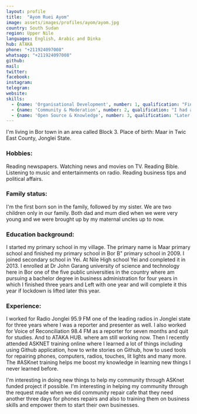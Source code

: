 ```yaml
---
layout: profile
title:  "Ayom Ruei Ayom"
image: assets/images/profiles/ayom/ayom.jpg
country: South Sudan
region: Upper Nile
languages: English, Arabic and Dinka
hub: ATAKA
phone: "+211924097008"
whatsapp: "+211924097008"
github: 
mail: 
twitter: 
facebook: 
instagram: 
telegram: 
website: 
skills:
  - {name: 'Organisational Development', number: 1, qualification: "Financial Literacy: <br />Both certificate and degree in business administration, specializing in financial management."}
  - {name: 'Community & Moderation', number: 2, qualification: "I had a training on public relationship and this paved way into getting employed by Ataka Hub where I am working upto date. This made it possible to mobilize community members for the repair cafe event we had in 24, 03, 2021."}  
  - {name: 'Open Source & Knowledge', number: 3, qualification: "Later in 2020 we had an online training on git and GitHub by r0g agency and I got a certificate."}
---
```


I'm living in Bor town in an area called Block 3.
Place of birth: Maar in Twic East County, Jonglei State.

### Hobbies:
Reading newspapers.
Watching news and movies on TV.
Reading Bible.
Listening to music and entertainments on radio.
Reading business tips and political affairs.

### Family status:
I'm the first born son in the family, followed by my sister. We are two children only in our family. Both dad and mum died when we were very young and we were brought up by my maternal uncles up to now.

### Education background:
I started my primary school in my village. The primary name is Maar primary school and finished my primary school in Bor B" primary school in 2009. I joined secondary school in Yei. At Nile High school Yei and completed it in 2013. I enrolled at Dr John Garang university of science and technology here in Bor one of the five public universities in the country where am pursuing a bachelor degree in business administration for four years in which I finished three years and Left with one year and will complete it this year if lockdown is lifted later this year.

### Experience:
I worked for Radio Jonglei 95.9 FM one of the leading radios in Jonglei state for three years where I was a reporter and presenter as well.
I also worked for Voice of Reconciliation 98.4 FM as a reporter for seven months and quit for studies.
And to ATAKA HUB. where am still working now.
Then I recently attended ASKNET training online where I learned a lot of things including using Github application, how to write stories on Github, how to used tools for repairing phones, computers, radios, touches, lit lights and many more. The #ASKnet training helps me boost my knowledge in learning new things I never learned before.

I'm interesting in doing new things to help my community through ASKnet funded project if possible. I'm interesting in helping my community through the request made when we did community repair cafe that they need another three days for phones repairs and also to training them on business skills and empower them to start their own businesses.